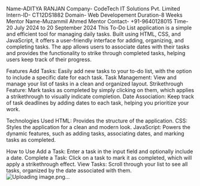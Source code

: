 Name-ADITYA RANJAN 
Company- CodeTech IT Solutions Pvt. Limited 
Intern-ID- CT12DS1882
Domain- Web Developement 
Duration-8 Weeks 
Mentor Name-Muzammil Ahmed Mentor
Contact- +91-9640128015 
Time- 20 July 2024 to 20 September 2024
This To-Do List application is a simple and efficient tool for managing daily tasks. Built using HTML, CSS, and JavaScript, it offers a user-friendly interface for adding, organizing, and completing tasks. The app allows users to associate dates with their tasks and provides the functionality to strike through completed tasks, helping users keep track of their progress.

Features
Add Tasks: Easily add new tasks to your to-do list, with the option to include a specific date for each task.
Task Management: View and manage your list of tasks in a clean and organized layout.
Strikethrough Feature: Mark tasks as completed by simply clicking on them, which applies a strikethrough to visually indicate completion.
Date Association: Keep track of task deadlines by adding dates to each task, helping you prioritize your work.

Technologies Used
HTML: Provides the structure of the application.
CSS: Styles the application for a clean and modern look.
JavaScript: Powers the dynamic features, such as adding tasks, associating dates, and marking tasks as completed.

How to Use
Add a Task: Enter a task in the input field and optionally include a date.
Complete a Task: Click on a task to mark it as completed, which will apply a strikethrough effect.
View Tasks: Scroll through your list to see all tasks, organized by the date associated with them.
![Uploading image.png…]()
